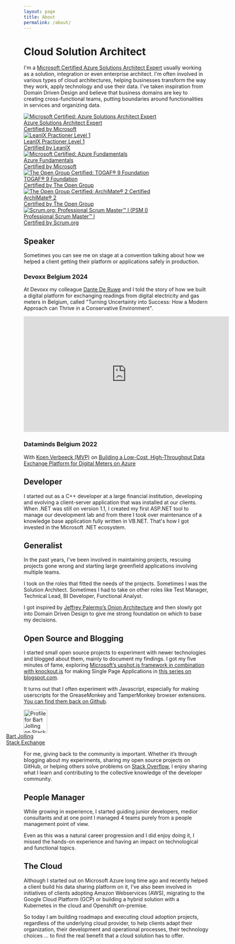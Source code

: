 ```yaml
---
layout: page
title: About
permalink: /about/
---
```


# Cloud Solution Architect
I'm a [Microsoft Certified Azure Solutions Architect Expert](https://learn.microsoft.com/api/credentials/share/en-gb/BartJolling-9718/6A1DD1B304735747?sharingId=2181516774139D24) usually working as a solution, integration or even enterprise architect. I'm often involved in various types of cloud architectures, helping businesses transform the way they work, apply technology and use their data. I've taken inspiration from Domain Driven Design and believe that business domains are key to creating cross-functional teams, putting boundaries around functionalities in services and organizing data.

<div class="card-container">
<div class="card">
  <a href="https://learn.microsoft.com/api/credentials/share/en-us/BartJolling-9718/6A1DD1B304735747?sharingId=2181516774139D24">
    <div>
      <img src="../assets/img/microsoft-certified-expert-badge.svg" alt="Microsoft Certified: Azure Solutions Architect Expert">
    </div>
    <div class="text-container">
      <div class="title">Azure Solutions Architect Expert</div>
      <div class="subtitle">Certified by Microsoft</div>
    </div>
  </a>
</div>

<div class="card">
  <a href="https://verify.skilljar.com/c/ayxpv4r5wvnm">
    <div>
      <img src="../assets/img/LeanIX-logo.png" alt="LeanIX Practioner Level 1">
    </div>
    <div class="text-container">
      <div class="title">LeanIX Practioner Level 1</div>
      <div class="subtitle">Certified by LeanIX</div>
    </div>
  </a>
</div>

<div class="card">
  <a href="https://learn.microsoft.com/en-us/users/bartjolling-9718/credentials/d7f6c6e4376648fb">
    <div>
      <img src="../assets/img/microsoft-certified-fundamentals-badge.svg" alt="Microsoft Certified: Azure Fundamentals">
    </div>
    <div class="text-container">
      <div class="title">Azure Fundamentals</div>
      <div class="subtitle">Certified by Microsoft</div>
    </div>
  </a>
</div>

<div class="card">
  <a href="https://www.credly.com/badges/57a00e15-91f1-463c-b19f-df8ee08e2190/public_url">
    <div>
      <img src="../assets/img/TheOpenGroup-logo.jpg" alt="The Open Group Certified: TOGAF® 9 Foundation">
    </div>
    <div class="text-container">
      <div class="title">TOGAF® 9 Foundation</div>
      <div class="subtitle">Certified by The Open Group</div>
    </div>
  </a>
</div>

<div class="card">
  <a href="https://www.credly.com/badges/54c468bb-05d5-4c94-ad51-34a694ba599b/public_url">
    <div>
      <img src="../assets/img/TheOpenGroup-logo.jpg" alt="The Open Group Certified: ArchiMate® 2 Certified">
    </div>
    <div class="text-container">
      <div class="title">ArchiMate® 2</div>
      <div class="subtitle">Certified by The Open Group</div>
    </div>
  </a>
</div>

<div class="card">
  <a href="https://www.credly.com/badges/9fb8763f-6923-4ed9-8445-19494fa5a748/public_url">
    <div>
      <img src="../assets/img/ScrumOrgPsmI.png" alt="Scrum.org: Professional Scrum Master™ I (PSM I)">
    </div>
    <div class="text-container">
      <div class="title">Professional Scrum Master™ I</div>
      <div class="subtitle">Certified by Scrum.org</div>
    </div>
  </a>
</div>
</div>

## Speaker
Sometimes you can see me on stage at a convention talking about how we helped a client getting their platform or applications safely in production.

### Devoxx Belgium 2024
At Devoxx my colleague [Dante De Ruwe](https://dantederuwe.com) and I told the story of how we built a digital platform for exchanging readings from digital electricity and gas meters in Belgium, called "Turning Uncertainty into Success: How a Modern Approach can Thrive in a Conservative Environment".
<div style="text-align:center;">
  <iframe width="560" height="315" src="https://www.youtube.com/embed/K3VHrwwU-LU" frameborder="0" allow="accelerometer; autoplay; encrypted-media; gyroscope; picture-in-picture" allowfullscreen></iframe>
</div>

### Dataminds Belgium 2022
With [Koen Verbeeck (MVP)](https://mvp.microsoft.com/en-US/MVP/profile/da7a38d8-56e4-e611-80fc-3863bb35ef70) on [Building a Low-Cost, High-Throughput Data Exchange Platform for Digital Meters on Azure](https://dataminds.be/ssis-to-adf/)

## Developer
I started out as a C++ developer at a large financial institution, developing and evolving a client-server application that was installed at our clients. When .NET was still on version 1.1, I created my first ASP.NET tool to manage our development lab and from there I took over maintenance of a knowledge base application fully written in VB.NET. That's how I got invested in the Microsoft .NET ecosystem.

## Generalist
In the past years, I've been involved in maintaining projects, rescuing projects gone wrong and starting large greenfield applications involving multiple teams. 

I took on the roles that fitted the needs of the projects. Sometimes I was the Solution Architect. Sometimes I had to take on other roles like Test Manager, Technical Lead, BI Developer, Functional Analyst.

I got inspired by [Jeffrey Palermo’s Onion Architecture](https://jeffreypalermo.com/2008/07/the-onion-architecture-part-1/) and then slowly got into Domain Driven Design to give me strong foundation on which to base my decisions.

## Open Source and Blogging
I started small open source projects to experiment with newer technologies and blogged about them, mainly to document my findings. I got my five minutes of fame, exploring [Microsoft’s upshot.js framework in combination with knockout.js]( https://visualstudiomagazine.com/articles/2012/06/01/the-upshot-its-a-knockout.aspx) for making Single Page Applications in [this series on blogspot.com]( http://bartjolling.blogspot.com/2012/02/building-single-page-apps-with-aspnet.html).

It turns out that I often experiment with Javascript, especially for making userscripts for the GreaseMonkey and TamperMonkey browser extensions. [You can find them back on Github]( https://github.com/BartJolling).

<div class="card">
  <a href="https://stackexchange.com/users/179282">
    <div>
      <img src="https://stackexchange.com/users/flair/179282.png?theme=clean" alt="Profile for Bart Jolling on Stack Exchange" style="height: 4rem; width: auto;">
    </div>
    <div class="text-container" style="margin-left: -3rem;">
      <div class="title">Bart Jolling</div>
      <div class="subtitle">Stack Exchange</div>
    </div>
  </a>
</div>

For me, giving back to the community is important. Whether it’s through blogging about my experiments, sharing my open source projects on GitHub, or helping others solve problems on [Stack Overflow](https://stackoverflow.com/users/411831/bart-jolling), I enjoy sharing what I learn and contributing to the collective knowledge of the developer community.


## People Manager
While growing in experience, I started guiding junior developers, medior consultants and at one point I managed 4 teams purely from a people management point of view. 

Even as this was a natural career progression and I did enjoy doing it, I missed the hands-on experience and having an impact on technological and functional topics.

## The Cloud 
Although I started out on Microsoft Azure long time ago and recently helped a client build his data sharing platform on it, I’ve also been involved in initiatives of clients adopting Amazon Webservices (AWS), migrating to the Google Cloud Platform (GCP) or building a hybrid solution with a Kubernetes in the cloud and Openshift on-premise.

So today I am building roadmaps and executing cloud adoption projects, regardless of the underlying cloud provider, to help clients adapt their organization, their development and operational processes, their technology choices … to find the real benefit that a cloud solution has to offer.